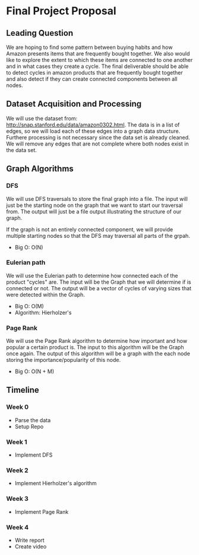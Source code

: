 # Final Project Proposal

## Leading Question
We are hoping to find some pattern between buying habits and how Amazon presents items that are frequently bought together. We also would like to explore the extent
to which these items are connected to one another and in what cases they create a cycle. The final deliverable should be able to detect cycles in amazon products that
are frequently bought together and also detect if they can create connected components between all nodes.

## Dataset Acquisition and Processing
We will use the dataset from: http://snap.stanford.edu/data/amazon0302.html. The data is in a list of edges, so we will load each of these edges into a graph data structure.
Furthere processing is not necessary since the data set is already cleaned. We will remove any edges that are not complete where both nodes exist in the data set.

## Graph Algorithms

### DFS
We will use DFS traversals to store the final graph into a file. The input will just be the starting node on the graph that we want to start our traversal from. The output will just be a file output illustrating the structure of our graph. 

If the graph is not an entirely connected component, we will provide multiple starting nodes so that the DFS may traversal all parts of the grpah.

- Big O: O(N)

### Eulerian path

We will use the Eulerian path to determine how connected each of the product "cycles" are. The input will be the Graph that we will determine if is connected or not. The output will be a vector of cycles of varying sizes that were detected within the Graph. 

- Big O: O(M)
- Algorithm: Hierholzer's

### Page Rank

We will use the Page Rank algorithm to determine how important and how popular a certain product is. The input to this algorithm will be the Graph once again. The output of this algorithm will be a graph with the each node storing the importance/popularity of this node.

- Big O: O(N + M)

## Timeline

### Week 0

- Parse the data
- Setup Repo

### Week 1

- Implement DFS

### Week 2

- Implement Hierholzer's algorithm

### Week 3

- Implement Page Rank

### Week 4

- Write report
- Create video
